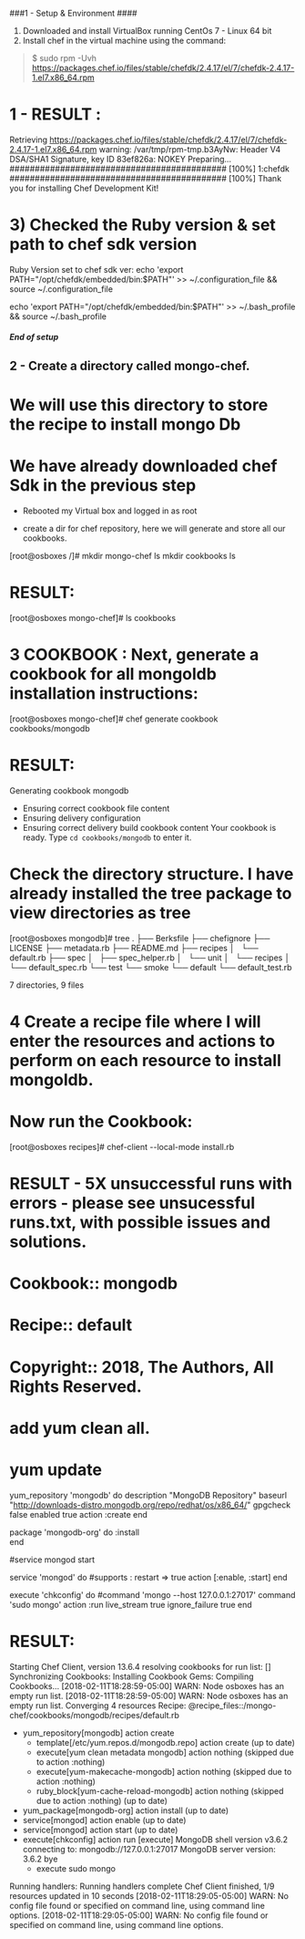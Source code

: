 ###1 -  Setup & Environment ####

1) Downloaded and install VirtualBox running CentOs 7 - Linux 64 bit
2) Install chef in the virtual machine using the command: 
> $ sudo rpm -Uvh https://packages.chef.io/files/stable/chefdk/2.4.17/el/7/chefdk-2.4.17-1.el7.x86_64.rpm

# 1 - RESULT :
Retrieving https://packages.chef.io/files/stable/chefdk/2.4.17/el/7/chefdk-2.4.17-1.el7.x86_64.rpm
warning: /var/tmp/rpm-tmp.b3AyNw: Header V4 DSA/SHA1 Signature, key ID 83ef826a: NOKEY
Preparing...                ########################################### [100%]
   1:chefdk                 ########################################### [100%]
Thank you for installing Chef Development Kit!

# 3) Checked the Ruby version & set path to chef sdk version 
Ruby Version set to chef sdk ver:
echo 'export PATH="/opt/chefdk/embedded/bin:$PATH"' >> ~/.configuration_file && source ~/.configuration_file

 echo 'export PATH="/opt/chefdk/embedded/bin:$PATH"' >> ~/.bash_profile && source ~/.bash_profile


##### End of setup #####

## 2 - Create a directory called mongo-chef. 
# We will use this directory to store the recipe to install mongo Db
# We have already downloaded chef Sdk in the previous step 

 - Rebooted my Virtual box and logged in as root

 - create a dir for chef repository, here we will generate and store all our cookbooks.

[root@osboxes /]# mkdir mongo-chef
ls
mkdir cookbooks
ls

# RESULT:
[root@osboxes mongo-chef]# ls
cookbooks

# 3 COOKBOOK : Next, generate a cookbook for all mongoldb installation instructions:
[root@osboxes mongo-chef]# chef generate cookbook cookbooks/mongodb

# RESULT:

Generating cookbook mongodb
- Ensuring correct cookbook file content
- Ensuring delivery configuration
- Ensuring correct delivery build cookbook content
Your cookbook is ready. Type `cd cookbooks/mongodb` to enter it.

# Check the directory structure. I have already installed the tree package to view directories as tree 

[root@osboxes mongodb]# tree
.
├── Berksfile
├── chefignore
├── LICENSE
├── metadata.rb
├── README.md
├── recipes
│   └── default.rb
├── spec
│   ├── spec_helper.rb
│   └── unit
│       └── recipes
│           └── default_spec.rb
└── test
    └── smoke
        └── default
            └── default_test.rb

7 directories, 9 files

# 4 Create a recipe file where I will enter the resources and actions to perform on each resource to install mongoldb. 

# Now run the Cookbook:
[root@osboxes recipes]# chef-client --local-mode install.rb 

# RESULT - 5X unsuccessful runs with errors - please see unsucessful runs.txt, with possible issues and solutions.

##
# Cookbook:: mongodb
# Recipe:: default
#
# Copyright:: 2018, The Authors, All Rights Reserved.

# add yum clean all.
# yum update 


yum_repository 'mongodb' do
	description "MongoDB Repository"
	baseurl "http://downloads-distro.mongodb.org/repo/redhat/os/x86_64/"
	gpgcheck false
	enabled true
	action :create
end

package 'mongodb-org' do
	:install  
end


#service mongod start

service 'mongod' do
	#supports : restart  => true
	action [:enable, :start]
end	


execute 'chkconfig' do
	#command 'mongo --host 127.0.0.1:27017'
	command 'sudo mongo' 
	action :run
	live_stream true
ignore_failure true
end

# RESULT:

Starting Chef Client, version 13.6.4
resolving cookbooks for run list: []
Synchronizing Cookbooks:
Installing Cookbook Gems:
Compiling Cookbooks...
[2018-02-11T18:28:59-05:00] WARN: Node osboxes has an empty run list.
[2018-02-11T18:28:59-05:00] WARN: Node osboxes has an empty run list.
Converging 4 resources
Recipe: @recipe_files::/mongo-chef/cookbooks/mongodb/recipes/default.rb
  * yum_repository[mongodb] action create
    * template[/etc/yum.repos.d/mongodb.repo] action create (up to date)
    * execute[yum clean metadata mongodb] action nothing (skipped due to action :nothing)
    * execute[yum-makecache-mongodb] action nothing (skipped due to action :nothing)
    * ruby_block[yum-cache-reload-mongodb] action nothing (skipped due to action :nothing)
     (up to date)
  * yum_package[mongodb-org] action install (up to date)
  * service[mongod] action enable (up to date)
  * service[mongod] action start (up to date)
  * execute[chkconfig] action run
    [execute] MongoDB shell version v3.6.2
              connecting to: mongodb://127.0.0.1:27017
              MongoDB server version: 3.6.2
              bye
    - execute sudo mongo

Running handlers:
Running handlers complete
Chef Client finished, 1/9 resources updated in 10 seconds
[2018-02-11T18:29:05-05:00] WARN: No config file found or specified on command line, using command line options.
[2018-02-11T18:29:05-05:00] WARN: No config file found or specified on command line, using command line options.






